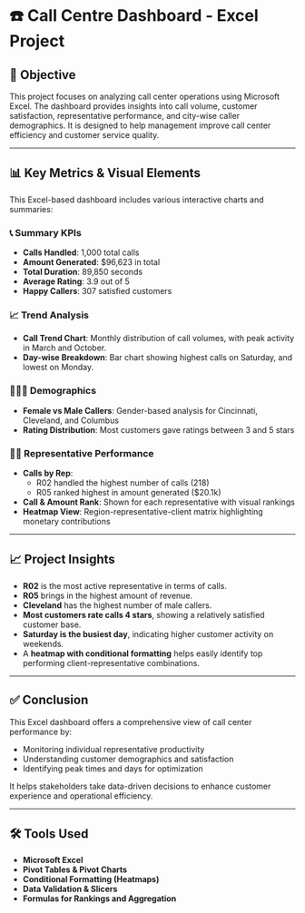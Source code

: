 # ☎️ Call Centre Dashboard - Excel Project

## 📌 Objective

This project focuses on analyzing call center operations using Microsoft Excel. The dashboard provides insights into call volume, customer satisfaction, representative performance, and city-wise caller demographics. It is designed to help management improve call center efficiency and customer service quality.

---

## 📊 Key Metrics & Visual Elements

This Excel-based dashboard includes various interactive charts and summaries:

### 📞 Summary KPIs
- **Calls Handled**: 1,000 total calls
- **Amount Generated**: $96,623 in total
- **Total Duration**: 89,850 seconds
- **Average Rating**: 3.9 out of 5
- **Happy Callers**: 307 satisfied customers

### 📈 Trend Analysis
- **Call Trend Chart**: Monthly distribution of call volumes, with peak activity in March and October.
- **Day-wise Breakdown**: Bar chart showing highest calls on Saturday, and lowest on Monday.

### 🧑‍🤝‍🧑 Demographics
- **Female vs Male Callers**: Gender-based analysis for Cincinnati, Cleveland, and Columbus
- **Rating Distribution**: Most customers gave ratings between 3 and 5 stars

### 👨‍💼 Representative Performance
- **Calls by Rep**:
  - R02 handled the highest number of calls (218)
  - R05 ranked highest in amount generated ($20.1k)
- **Call & Amount Rank**: Shown for each representative with visual rankings
- **Heatmap View**: Region-representative-client matrix highlighting monetary contributions

---

## 📈 Project Insights

- **R02** is the most active representative in terms of calls.
- **R05** brings in the highest amount of revenue.
- **Cleveland** has the highest number of male callers.
- **Most customers rate calls 4 stars**, showing a relatively satisfied customer base.
- **Saturday is the busiest day**, indicating higher customer activity on weekends.
- A **heatmap with conditional formatting** helps easily identify top performing client-representative combinations.

---

## ✅ Conclusion

This Excel dashboard offers a comprehensive view of call center performance by:
- Monitoring individual representative productivity
- Understanding customer demographics and satisfaction
- Identifying peak times and days for optimization

It helps stakeholders take data-driven decisions to enhance customer experience and operational efficiency.

---

## 🛠 Tools Used

- **Microsoft Excel**
- **Pivot Tables & Pivot Charts**
- **Conditional Formatting (Heatmaps)**
- **Data Validation & Slicers**
- **Formulas for Rankings and Aggregation**
